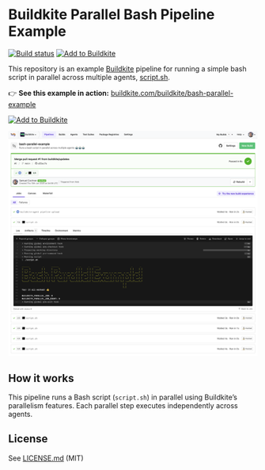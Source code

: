 # Buildkite Parallel Bash Pipeline Example

[![Build status](https://badge.buildkite.com/c265ae725b3643cc3434bbaec07c434c926df2bf3a96e18414.svg?branch=main)](https://buildkite.com/buildkite/bash-parallel-example/builds/latest?branch=main)
[![Add to Buildkite](https://img.shields.io/badge/Add%20to%20Buildkite-14CC80)](https://buildkite.com/new)

This repository is an example [Buildkite](https://buildkite.com/) pipeline for running a simple bash script in parallel across multiple agents, [script.sh](script.sh).

👉 **See this example in action:** [buildkite.com/buildkite/bash-parallel-example](https://buildkite.com/buildkite/bash-parallel-example/builds/latest?branch=main)

[![Add to Buildkite](https://buildkite.com/button.svg)](https://buildkite.com/new)

<a href="https://buildkite.com/buildkite/bash-parallel-example/builds/latest?branch=main">
  <img width="1503" alt="Screenshot of Buildkite parallel Bash example pipeline" src=".buildkite/screenshot.png" />
</a>

<!-- docs:start -->
## How it works

This pipeline runs a Bash script (`script.sh`) in parallel using Buildkite’s parallelism features. Each parallel step executes independently across agents.

<!-- docs:end -->

## License

See [LICENSE.md](LICENSE.md) (MIT)
